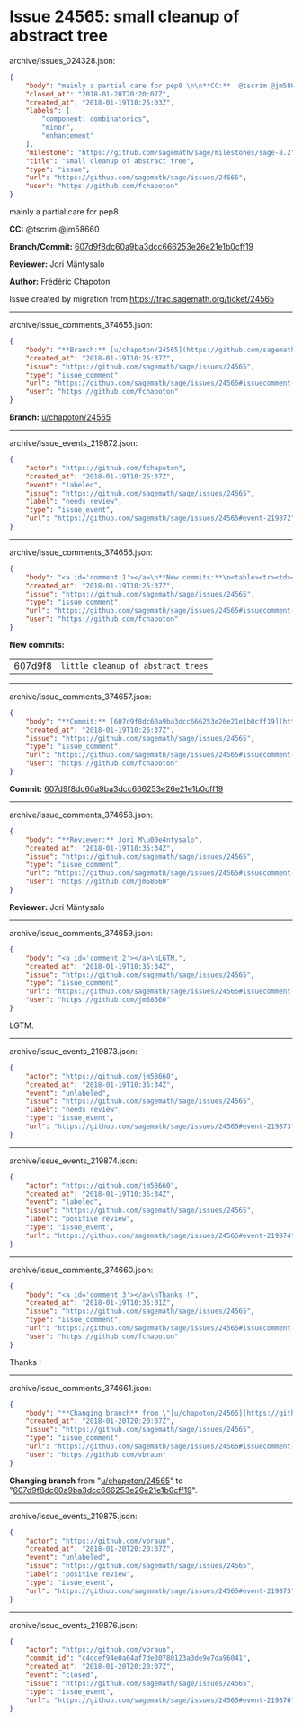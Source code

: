 # Issue 24565: small cleanup of abstract tree

archive/issues_024328.json:
```json
{
    "body": "mainly a partial care for pep8 \n\n**CC:**  @tscrim @jm58660\n\n**Branch/Commit:** [607d9f8dc60a9ba3dcc666253e26e21e1b0cff19](https://github.com/sagemath/sagetrac-mirror/commit/607d9f8dc60a9ba3dcc666253e26e21e1b0cff19)\n\n**Reviewer:** Jori M\u00e4ntysalo\n\n**Author:** Fr\u00e9d\u00e9ric Chapoton\n\nIssue created by migration from https://trac.sagemath.org/ticket/24565\n\n",
    "closed_at": "2018-01-20T20:20:07Z",
    "created_at": "2018-01-19T10:25:03Z",
    "labels": [
        "component: combinatorics",
        "minor",
        "enhancement"
    ],
    "milestone": "https://github.com/sagemath/sage/milestones/sage-8.2",
    "title": "small cleanup of abstract tree",
    "type": "issue",
    "url": "https://github.com/sagemath/sage/issues/24565",
    "user": "https://github.com/fchapoton"
}
```
mainly a partial care for pep8 

**CC:**  @tscrim @jm58660

**Branch/Commit:** [607d9f8dc60a9ba3dcc666253e26e21e1b0cff19](https://github.com/sagemath/sagetrac-mirror/commit/607d9f8dc60a9ba3dcc666253e26e21e1b0cff19)

**Reviewer:** Jori Mäntysalo

**Author:** Frédéric Chapoton

Issue created by migration from https://trac.sagemath.org/ticket/24565





---

archive/issue_comments_374655.json:
```json
{
    "body": "**Branch:** [u/chapoton/24565](https://github.com/sagemath/sagetrac-mirror/tree/u/chapoton/24565)",
    "created_at": "2018-01-19T10:25:37Z",
    "issue": "https://github.com/sagemath/sage/issues/24565",
    "type": "issue_comment",
    "url": "https://github.com/sagemath/sage/issues/24565#issuecomment-374655",
    "user": "https://github.com/fchapoton"
}
```

**Branch:** [u/chapoton/24565](https://github.com/sagemath/sagetrac-mirror/tree/u/chapoton/24565)



---

archive/issue_events_219872.json:
```json
{
    "actor": "https://github.com/fchapoton",
    "created_at": "2018-01-19T10:25:37Z",
    "event": "labeled",
    "issue": "https://github.com/sagemath/sage/issues/24565",
    "label": "needs review",
    "type": "issue_event",
    "url": "https://github.com/sagemath/sage/issues/24565#event-219872"
}
```



---

archive/issue_comments_374656.json:
```json
{
    "body": "<a id='comment:1'></a>\n**New commits:**\n<table><tr><td><a href=\"https://github.com/sagemath/sagetrac-mirror/commit/607d9f8dc60a9ba3dcc666253e26e21e1b0cff19\">607d9f8</a></td><td><code>little cleanup of abstract trees</code></td></tr></table>\n",
    "created_at": "2018-01-19T10:25:37Z",
    "issue": "https://github.com/sagemath/sage/issues/24565",
    "type": "issue_comment",
    "url": "https://github.com/sagemath/sage/issues/24565#issuecomment-374656",
    "user": "https://github.com/fchapoton"
}
```

<a id='comment:1'></a>
**New commits:**
<table><tr><td><a href="https://github.com/sagemath/sagetrac-mirror/commit/607d9f8dc60a9ba3dcc666253e26e21e1b0cff19">607d9f8</a></td><td><code>little cleanup of abstract trees</code></td></tr></table>




---

archive/issue_comments_374657.json:
```json
{
    "body": "**Commit:** [607d9f8dc60a9ba3dcc666253e26e21e1b0cff19](https://github.com/sagemath/sagetrac-mirror/commit/607d9f8dc60a9ba3dcc666253e26e21e1b0cff19)",
    "created_at": "2018-01-19T10:25:37Z",
    "issue": "https://github.com/sagemath/sage/issues/24565",
    "type": "issue_comment",
    "url": "https://github.com/sagemath/sage/issues/24565#issuecomment-374657",
    "user": "https://github.com/fchapoton"
}
```

**Commit:** [607d9f8dc60a9ba3dcc666253e26e21e1b0cff19](https://github.com/sagemath/sagetrac-mirror/commit/607d9f8dc60a9ba3dcc666253e26e21e1b0cff19)



---

archive/issue_comments_374658.json:
```json
{
    "body": "**Reviewer:** Jori M\u00e4ntysalo",
    "created_at": "2018-01-19T10:35:34Z",
    "issue": "https://github.com/sagemath/sage/issues/24565",
    "type": "issue_comment",
    "url": "https://github.com/sagemath/sage/issues/24565#issuecomment-374658",
    "user": "https://github.com/jm58660"
}
```

**Reviewer:** Jori Mäntysalo



---

archive/issue_comments_374659.json:
```json
{
    "body": "<a id='comment:2'></a>\nLGTM.",
    "created_at": "2018-01-19T10:35:34Z",
    "issue": "https://github.com/sagemath/sage/issues/24565",
    "type": "issue_comment",
    "url": "https://github.com/sagemath/sage/issues/24565#issuecomment-374659",
    "user": "https://github.com/jm58660"
}
```

<a id='comment:2'></a>
LGTM.



---

archive/issue_events_219873.json:
```json
{
    "actor": "https://github.com/jm58660",
    "created_at": "2018-01-19T10:35:34Z",
    "event": "unlabeled",
    "issue": "https://github.com/sagemath/sage/issues/24565",
    "label": "needs review",
    "type": "issue_event",
    "url": "https://github.com/sagemath/sage/issues/24565#event-219873"
}
```



---

archive/issue_events_219874.json:
```json
{
    "actor": "https://github.com/jm58660",
    "created_at": "2018-01-19T10:35:34Z",
    "event": "labeled",
    "issue": "https://github.com/sagemath/sage/issues/24565",
    "label": "positive review",
    "type": "issue_event",
    "url": "https://github.com/sagemath/sage/issues/24565#event-219874"
}
```



---

archive/issue_comments_374660.json:
```json
{
    "body": "<a id='comment:3'></a>\nThanks !",
    "created_at": "2018-01-19T10:36:01Z",
    "issue": "https://github.com/sagemath/sage/issues/24565",
    "type": "issue_comment",
    "url": "https://github.com/sagemath/sage/issues/24565#issuecomment-374660",
    "user": "https://github.com/fchapoton"
}
```

<a id='comment:3'></a>
Thanks !



---

archive/issue_comments_374661.json:
```json
{
    "body": "**Changing branch** from \"[u/chapoton/24565](https://github.com/sagemath/sagetrac-mirror/tree/u/chapoton/24565)\" to \"[607d9f8dc60a9ba3dcc666253e26e21e1b0cff19](https://github.com/sagemath/sagetrac-mirror/commit/607d9f8dc60a9ba3dcc666253e26e21e1b0cff19)\".",
    "created_at": "2018-01-20T20:20:07Z",
    "issue": "https://github.com/sagemath/sage/issues/24565",
    "type": "issue_comment",
    "url": "https://github.com/sagemath/sage/issues/24565#issuecomment-374661",
    "user": "https://github.com/vbraun"
}
```

**Changing branch** from "[u/chapoton/24565](https://github.com/sagemath/sagetrac-mirror/tree/u/chapoton/24565)" to "[607d9f8dc60a9ba3dcc666253e26e21e1b0cff19](https://github.com/sagemath/sagetrac-mirror/commit/607d9f8dc60a9ba3dcc666253e26e21e1b0cff19)".



---

archive/issue_events_219875.json:
```json
{
    "actor": "https://github.com/vbraun",
    "created_at": "2018-01-20T20:20:07Z",
    "event": "unlabeled",
    "issue": "https://github.com/sagemath/sage/issues/24565",
    "label": "positive review",
    "type": "issue_event",
    "url": "https://github.com/sagemath/sage/issues/24565#event-219875"
}
```



---

archive/issue_events_219876.json:
```json
{
    "actor": "https://github.com/vbraun",
    "commit_id": "c4dcef94e0a64af7de30780123a3de9e7da96041",
    "created_at": "2018-01-20T20:20:07Z",
    "event": "closed",
    "issue": "https://github.com/sagemath/sage/issues/24565",
    "type": "issue_event",
    "url": "https://github.com/sagemath/sage/issues/24565#event-219876"
}
```
